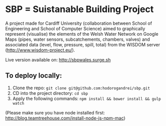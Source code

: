 # SBP = Suistanable Building Project

A project made for Cardiff University (collaboration between School of Engineering and School of Computer Science) aimed to graphically represent (visualise) the elements of the Welsh Water Network on Google Maps (pipes, water sensors, subcatchements, chambers, valves) and associated data (level, flow, pressure, spill, total) from the WISDOM server (http://www.wisdom-project.eu/).

Live version available on: http://sbpwales.surge.sh

## To deploy locally:

1. Clone the repo: `git clone git@github.com:hodorogandrei/sbp.git`
2. CD into the project directory: `cd sbp`
3. Apply the following commands: `npm install && bower install && gulp watch`

(Please make sure you have node installed first: http://blog.teamtreehouse.com/install-node-js-npm-mac)
